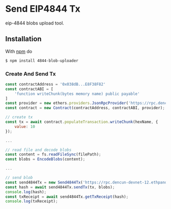 # Send EIP4844 Tx
eip-4844 blobs upload tool.

## Installation

With [npm](https://npmjs.org) do

```bash
$ npm install 4844-blob-uploader
```


### Create And Send Tx
```js
const contractAddress = '0x038dB...E8F38F82'
const contractABI = [
    'function writeChunk(bytes memory name) public payable'
]
const provider = new ethers.providers.JsonRpcProvider('https://rpc.dencun-devnet-12.ethpandaops.io/');
const contract = new Contract(contractAddress, contractABI, provider);

// create tx
const tx = await contract.populateTransaction.writeChunk(hexName, {
    value: 10
});

...

// read file and decode blobs
const content = fs.readFileSync(filePath);
const blobs = EncodeBlobs(content);

...

// send blob
const send4844Tx = new Send4844Tx('https://rpc.dencun-devnet-12.ethpandaops.io/', "private key");
const hash = await send4844Tx.sendTx(tx, blobs);
console.log(hash);
const txReceipt = await send4844Tx.getTxReceipt(hash);
console.log(txReceipt);
```
